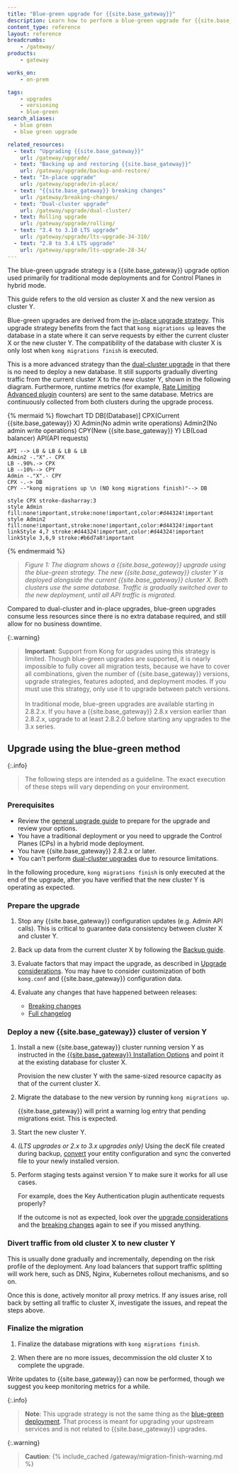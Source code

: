 ```yaml
---
title: "Blue-green upgrade for {{site.base_gateway}}"
description: Learn how to perform a blue-green upgrade for {{site.base_gateway}}.
content_type: reference
layout: reference
breadcrumbs:
    - /gateway/
products:
    - gateway

works_on:
    - on-prem

tags:
    - upgrades
    - versioning
    - blue-green
search_aliases:
  - blue green 
  - blue green upgrade

related_resources:
  - text: "Upgrading {{site.base_gateway}}"
    url: /gateway/upgrade/
  - text: "Backing up and restoring {{site.base_gateway}}"
    url: /gateway/upgrade/backup-and-restore/
  - text: "In-place upgrade"
    url: /gateway/upgrade/in-place/
  - text: "{{site.base_gateway}} breaking changes"
    url: /gateway/breaking-changes/
  - text: "Dual-cluster upgrade"
    url: /gateway/upgrade/dual-cluster/
  - text: Rolling upgrade
    url: /gateway/upgrade/rolling/
  - text: "3.4 to 3.10 LTS upgrade"
    url: /gateway/upgrade/lts-upgrade-34-310/
  - text: "2.8 to 3.4 LTS upgrade"
    url: /gateway/upgrade/lts-upgrade-28-34/
---
```


The blue-green upgrade strategy is a {{site.base_gateway}} upgrade option used primarily for traditional mode deployments 
and for Control Planes in hybrid mode. 

This guide refers to the old version as cluster X and the new version as cluster Y.

Blue-green upgrades are derived from the [in-place upgrade strategy](/gateway/upgrade/in-place/). 
This upgrade strategy benefits from the fact that `kong migrations up` leaves the database in a state 
where it can serve requests by either the current cluster X or the new cluster Y. 
The compatibility of the database with cluster X is only lost when `kong migrations finish` is executed.

This is a more advanced strategy than the [dual-cluster upgrade](/gateway/upgrade/dual-cluster/) in that there is no need to deploy a new database. 
It still supports gradually diverting traffic from the current cluster X to the new cluster Y, shown in the following diagram. 
Furthermore, runtime metrics (for example, [Rate Limiting Advanced plugin](/plugins/rate-limiting-advanced/) counters) are sent to the same database. 
Metrics are continuously collected from both clusters during the upgrade process.

{% mermaid %}
flowchart TD
    DB[(Database)]
    CPX(Current 
    {{site.base_gateway}} X)
    Admin(No admin 
    write operations)
    Admin2(No admin 
    write operations)
    CPY(New 
    {{site.base_gateway}} Y)
    LB(Load balancer)
    API(API requests)

    API --> LB & LB & LB & LB
    Admin2 -."X".- CPX
    LB -.90%.-> CPX
    LB --10%--> CPY
    Admin -."X".- CPY
    CPX -.-> DB
    CPY --"kong migrations up \n (NO kong migrations finish)"--> DB

    style CPX stroke-dasharray:3
    style Admin fill:none!important,stroke:none!important,color:#d44324!important
    style Admin2 fill:none!important,stroke:none!important,color:#d44324!important
    linkStyle 4,7 stroke:#d44324!important,color:#d44324!important
    linkStyle 3,6,9 stroke:#b6d7a8!important
{% endmermaid %}

> _Figure 1: The diagram shows a {{site.base_gateway}} upgrade using the blue-green strategy._
_The new {{site.base_gateway}} cluster Y is deployed alongside the current {{site.base_gateway}} cluster X. Both clusters use the same database._
_Traffic is gradually switched over to the new deployment, until all API traffic is migrated._

Compared to dual-cluster and in-place upgrades, blue-green upgrades consume less resources since there is no extra database required, 
and still allow for no business downtime.

{:.warning}
> **Important**: Support from Kong for upgrades using this strategy is limited.
Though blue-green upgrades are supported, it is nearly impossible to fully cover all migration tests, because we have to cover all 
combinations, given the number of {{site.base_gateway}} versions, upgrade strategies, features adopted, and deployment modes.
> If you must use this strategy, only use it to upgrade between patch versions.
> <br><br>
> In traditional mode, blue-green upgrades are available starting in 2.8.2.x.
If you have a {{site.base_gateway}} 2.8.x version earlier than 2.8.2.x, upgrade to at least 2.8.2.0 before starting any upgrades to the 3.x series.

## Upgrade using the blue-green method

{:.info}
> The following steps are intended as a guideline.
The exact execution of these steps will vary depending on your environment. 

### Prerequisites

* Review the [general upgrade guide](/gateway/upgrade/) to prepare for the upgrade and review your options.
* You have a traditional deployment or you need to upgrade the Control Planes (CPs) in a hybrid mode deployment.
* You have {{site.base_gateway}} 2.8.2.x or later.
* You can't perform [dual-cluster upgrades](/gateway/upgrade/dual-cluster/) due to resource limitations.


In the following procedure, `kong migrations finish` is only executed at the end of the upgrade, 
after you have verified that the new cluster Y is operating as expected.

### Prepare the upgrade

1. Stop any {{site.base_gateway}} configuration updates (e.g. Admin API calls). 
This is critical to guarantee data consistency between cluster X and cluster Y.

2. Back up data from the current cluster X by following the 
[Backup guide](/gateway/upgrade/backup-and-restore/).

3. Evaluate factors that may impact the upgrade, as described in [Upgrade considerations](/gateway/upgrade/#preparation-upgrade-considerations/).
You may have to consider customization of both `kong.conf` and {{site.base_gateway}} configuration data.

4. Evaluate any changes that have happened between releases:
    * [Breaking changes](/gateway/breaking-changes/)
    * [Full changelog](/gateway/changelog/)

### Deploy a new {{site.base_gateway}} cluster of version Y

1. Install a new {{site.base_gateway}} cluster running version Y as instructed in the 
[{{site.base_gateway}} Installation Options](/gateway/install/) and 
point it at the existing database for cluster X.

    Provision the new cluster Y with the same-sized resource capacity as that of 
    the current cluster X.

1. Migrate the database to the new version by running `kong migrations up`. 

    {{site.base_gateway}} will print a warning log entry that pending migrations exist. 
    This is expected.

1. Start the new cluster Y.

1. _(LTS upgrades or 2.x to 3.x upgrades only)_ Using the decK file created during backup, [convert](/deck/file/convert/#converting-between-lts-versions) your entity configuration and sync the converted file to your newly installed version.

1. Perform staging tests against version Y to make sure it works for all use cases. 

    For example, does the Key Authentication plugin authenticate requests properly?
    
    If the outcome is not as expected, look over the 
    [upgrade considerations](/gateway/upgrade/#preparation-upgrade-considerations/) and the 
    [breaking changes](/gateway/breaking-changes/)
    again to see if you missed anything.

### Divert traffic from old cluster X to new cluster Y

This is usually done gradually and incrementally, depending on the risk profile of the deployment. 
Any load balancers that support traffic splitting will work here, such as DNS, Nginx, Kubernetes rollout mechanisms, and so on.

Once this is done, actively monitor all proxy metrics. If any issues arise, roll back by setting all traffic to cluster X, investigate the issues, and repeat the steps above.

### Finalize the migration

1. Finalize the database migrations with `kong migrations finish`. 

2. When there are no more issues, decommission the old cluster X to complete the upgrade.

Write updates to {{site.base_gateway}} can now be performed, though we suggest you keep monitoring metrics for a while.

{:.info}
> **Note**: This upgrade strategy is not the same thing as the [blue-green deployment](/gateway/traffic-control/blue-green-deployments/). 
That process is meant for upgrading your upstream services and is not related to {{site.base_gateway}} upgrades.

{:.warning}
> **Caution**: {% include_cached /gateway/migration-finish-warning.md %}
